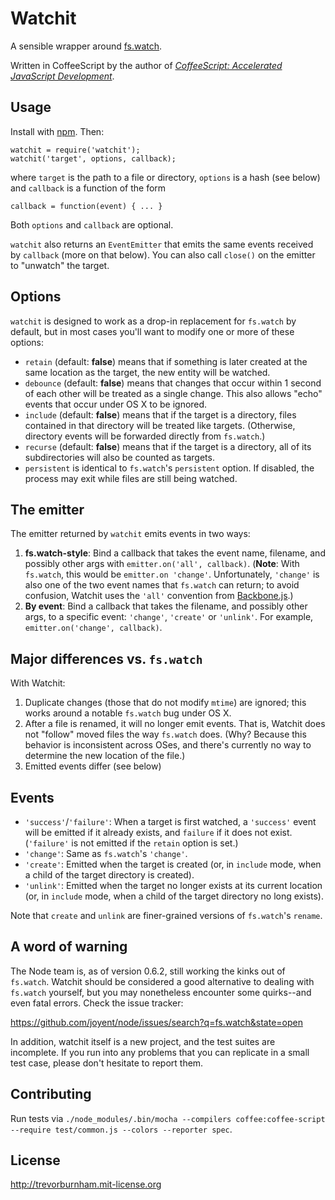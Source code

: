 # Watchit

A sensible wrapper around [fs.watch](http://nodejs.org/docs/latest/api/fs.html#fs.watch).

Written in CoffeeScript by the author of *[CoffeeScript: Accelerated JavaScript Development](http://pragprog.com/book/tbcoffee/coffeescript)*.

## Usage

Install with [npm](http://npmjs.org/). Then:

    watchit = require('watchit');
    watchit('target', options, callback);

where `target` is the path to a file or directory, `options` is a hash (see
below) and `callback` is a function of the form

    callback = function(event) { ... }

Both `options` and `callback` are optional.

`watchit` also returns an `EventEmitter` that emits the same events received
by `callback` (more on that below). You can also call `close()` on the emitter
to "unwatch" the target.

## Options

`watchit` is designed to work as a drop-in replacement for `fs.watch` by
default, but in most cases you'll want to modify one or more of these options:

* `retain` (default: **false**) means that if something is later created at
the same location as the target, the new entity will be watched.
* `debounce` (default: **false**) means that changes that occur within 1
second of each other will be treated as a single change. This also allows
"echo" events that occur under OS X to be ignored.
* `include` (default: **false**) means that if the target is a directory,
files contained in that directory will be treated like targets. (Otherwise,
directory events will be forwarded directly from `fs.watch`.)
* `recurse` (default: **false**) means that if the target is a directory, all
of its subdirectories will also be counted as targets.
* `persistent` is identical to `fs.watch`'s `persistent` option. If
disabled, the process may exit while files are still being watched.

## The emitter

The emitter returned by `watchit` emits events in two ways:

1. **fs.watch-style**: Bind a callback that takes the event name, filename,
and possibly other args with `emitter.on('all', callback)`. (**Note**: With
`fs.watch`, this would be `emitter.on 'change'`. Unfortunately, `'change'` is
also one of the two event names that `fs.watch` can return; to avoid
confusion, Watchit uses the `'all'` convention from
[Backbone.js](http://documentcloud.github.com/backbone/#Events).)
1. **By event**: Bind a callback that takes the filename, and possibly other
args, to a specific event: `'change'`, `'create'` or `'unlink'`. For example,
`emitter.on('change', callback)`.

## Major differences vs. `fs.watch`

With Watchit:

1. Duplicate changes (those that do not modify `mtime`) are ignored; this
works around a notable `fs.watch` bug under OS X.
1. After a file is renamed, it will no longer emit events. That is, Watchit
does not "follow" moved files the way `fs.watch` does. (Why? Because this
behavior is inconsistent across OSes, and there's currently no way to
determine the new location of the file.)
1. Emitted events differ (see below)

## Events

* `'success'`/`'failure'`: When a target is first watched, a `'success'` event will be emitted if it already exists, and `failure` if it does not exist.
(`'failure'` is not emitted if the `retain` option is set.)
* `'change'`: Same as `fs.watch`'s `'change'`.
* `'create'`: Emitted when the target is created (or, in `include` mode, when
a child of the target directory is created).
* `'unlink'`: Emitted when the target no longer exists at its current location
(or, in `include` mode, when a child of the target directory no long exists).

Note that `create` and `unlink` are finer-grained versions of `fs.watch`'s
`rename`.

## A word of warning

The Node team is, as of version 0.6.2, still working the kinks out of
`fs.watch`. Watchit should be considered a good alternative to dealing with
`fs.watch` yourself, but you may nonetheless encounter some quirks--and even
fatal errors. Check the issue tracker:

https://github.com/joyent/node/issues/search?q=fs.watch&state=open

In addition, watchit itself is a new project, and the test suites are
incomplete. If you run into any problems that you can replicate in a small
test case, please don't hesitate to report them.

## Contributing
Run tests via `./node_modules/.bin/mocha --compilers coffee:coffee-script --require test/common.js --colors --reporter spec`.

## License

http://trevorburnham.mit-license.org
